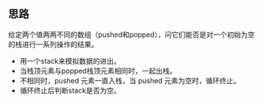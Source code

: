## 思路

给定两个值两两不同的数组（pushed和popped），问它们能否是对一个初始为空的栈进行一系列操作的结果。
- 用一个stack来模拟数据的进出。
- 当栈顶元素与popped栈顶元素相同时，一起出栈。
- 不相同时，pushed 元素一直入栈，当 pushed 元素为空时，循环终止。
- 循环终止后判断stack是否为空。
